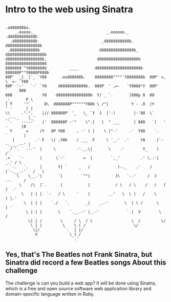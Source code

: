 Intro to the web using Sinatra
==============================

```
                                                                   .od88888bo.
    _.ooooo._                               _.oooooo._           .d88888888888b
  .d888888888b                            _d8888888888b.        d88888888888888b
 .888888888888b                          d88888888888888b_     d8888888888888888b
d888888888888888b.                      d88888888888888888b    888888888888888888
8888888`"Y8888888b          ____       d8888888888888888888b   888888P""Y8888P888b
88P'  _|  |`_ `Y88      .ood88888b.    88888888""""`Y8888888b  88P' =,  \  =- `Y88
88P  '-'   `-` `Y8     d88888888888b.  888P  ' ,=-   `Y8888"Y  88P'      `     888
888             Y8    d88888888888888b  Y/ _ `.       |888p 8  88     _-_      P \
| Y     '"`      8\  d888888P""""""Y88b \ /"|          Y - .8  |Y     ' '      | |
\\     ."-".    |// 888888P' '_   \_ `Y  J  |'-)        |-'88  \`    _.--._    |_'
 `-    -----`   |'  888888P -'"    \".|   |  " ___      | 888   `|   '  -      |8
  Y      =     /Y   8P Y88     , -' ) |    \ |"-'     .'  Y88    `.    `       |
   |         .' F   \| ,Y8b    / ___  F     \ '_.'  .'     Y8     |`--.___.--' |
  / `. ` ---'  |     \         -'._.\|       \    .'        Y_    )           /`.
.<    `-       |      \`-'        =  |        `._'         .' \.-'|        _.' / \
  `-.   `.     |       Y| `     _   /            )-._    .'    /  |`-.__.-'   /   \
     \    \__.'|       `|        `""|           J\   `-.'     /  J   .-.     /
      \    /\  |`.      |           |           / \   / \    /   /   (  )  .'
       \   | | |  `-   / \     `    |        _.'   \  \ |   /    \    ) |.'
        \  | | |    `./   `.       _|    _.-'       \  | \ /      \   | '
         \ | | |       \    `.__.-' |_.-'            `.|  V        \  /
          \| | /        \     / \  / \                 \  /         \/
           \ | |         \    \ ( /                     \/
            \|/           `.  | |/
             V              \ | /
                             `.'                                                       
```
Yes, that's The Beatles not Frank Sinatra, but Sinatra did record a few Beatles songs
About this challenge
--------------------
The challenge is can you build a web app? It will be done using Sinatra, which is a free and open source software web application library and domain-specific language written in Ruby.